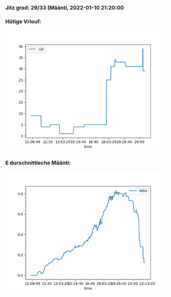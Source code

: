 ### Jitz grad: 29/33 (Määnti, 2022-01-10 21:20:00

### Hütige Vrlouf:
![Graph](Today.png)

### E durschnittleche Määnti:
![Graph](Määnti.png)